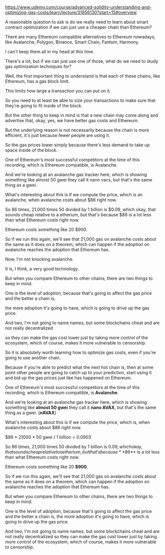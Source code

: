 https://www.udemy.com/course/advanced-solidity-understanding-and-optimizing-gas-costs/learn/lecture/31856130?start=15#overview


A reasonable question to ask is do we really need to learn about smart contract optimization if we can just use a cheaper chain than Ethereum?

There are many Ethereum compatible alternatives to Ethereum nowadays, like Avalanche, Polygon, Binance, Smart Chain, Fantom, Harmony.

I can't keep them all in my head at this time.

There's a lot, but if we can just use one of those, what do we need to study gas optimization techniques for?

Well, the first important thing to understand is that each of these chains, like Ethereum, has a gas block limit.

This limits how large a transaction you can put on it.

So you need to at least be able to size your transactions to make sure that they're going to fit inside of the block.

But the other thing to keep in mind is that a new chain may come along and advertise that, okay, yes, we have better gas costs and Ethereum.

But the underlying reason is not necessarily because the chain is more efficient, it's just because fewer people are using it.

So the gas prices lower simply because there's less demand to take up space inside of the block.

One of Ethereum's most successful competitors at the time of this recording, which is Ethereum compatible, is Avalanche.

And we're looking at an avalanche gas tracker here, which is showing something like almost 50 gwei they call it nano vacs, but that's the same thing as a gwei.

What's interesting about this is if we compute the price, which is an avalanche, when avalanche costs about $86 right now.

So 86 times, 21,000 times 50 divided by 1 billion is $0.09, which okay, that sounds cheap relative to a etherium, but that's because $86 is a lot less than what Ethereum costs right now.

Ethereum costs something like 20 $900.

So if we run this again, we'll see that 21,000 gas on avalanche costs about the same as it does on a theorem, which can happen if the adoption on avalanche reaches the adoption that Ethereum has.

Now, I'm not knocking avalanche.

It is, I think, a very good technology.

But when you compare Ethereum to other chains, there are two things to keep in mind.

One is the level of adoption, because that's going to affect the gas price and the better a chain is,

the more adoption it's going to have, which is going to drive up the gas price.

And two, I'm not going to name names, but some blockchains cheat and are not really decentralized

so they can make the gas cost lower just by taking more control of the ecosystem, which of course, makes it more vulnerable to censorship.

So it is absolutely worth learning how to optimize gas costs, even if you're going to use another chain.

Because if you're able to predict what the next hot chain is, then at some point other people are going to catch up to your prediction, start using it and bid up the gas prices just like has happened on Ethereum.






One of Ethereum's most successful competitors at the time of this recording, which is Ethereum compatible, is **Avalanche**.

And we're looking at an avalanche gas tracker here, which is showing something like **almost 50 gwei** they call it **nano AVAX**, but that's the same thing as a gwei. (**nAVAX**)

What's interesting about this is if we compute the price, which is, when avalanche costs about $86 right now.

$86 * 21000 * 50 gwei / 1 billion = 0.0903

So 86 times, 21,000 times 50 divided by 1 billion is $0.09, which okay, that sounds cheap relative to a etherium, but that's because **$86** is a lot less than what Ethereum costs right now.

Ethereum costs something like 20 **$900**.

So if we run this again, we'll see that 21,000 gas on avalanche costs about the same as it does on a theorem, which can happen if the adoption on avalanche reaches the adoption that Ethereum has.



But when you compare Ethereum to other chains, there are two things to keep in mind.

One is the level of adoption, because that's going to affect the gas price and the better a chain is, the more adoption it's going to have, which is going to drive up the gas price.

And two, I'm not going to name names, but some blockchains cheat and are not really decentralized so they can make the gas cost lower just by taking more control of the ecosystem, which of course, makes it more vulnerable to censorship.
